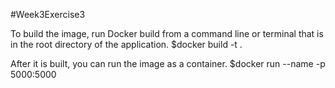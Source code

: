 #Week3Exercise3

To build the image, run Docker build from a command line or terminal that is in the root directory of the application.
    $docker build -t <image-name> .
  
After it is built, you can run the image as a container.
    $docker run --name <container-name> -p 5000:5000 <image-name>
